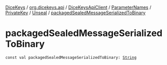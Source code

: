 [DiceKeys](../../../../../index.md) / [org.dicekeys.api](../../../../index.md) / [DiceKeysApiClient](../../../index.md) / [ParameterNames](../../index.md) / [PrivateKey](../index.md) / [Unseal](index.md) / [packagedSealedMessageSerializedToBinary](./packaged-sealed-message-serialized-to-binary.md)

# packagedSealedMessageSerializedToBinary

`const val packagedSealedMessageSerializedToBinary: `[`String`](https://kotlinlang.org/api/latest/jvm/stdlib/kotlin/-string/index.html)
